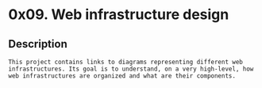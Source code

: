 # 0x09. Web infrastructure design

## Description


	This project contains links to diagrams representing different web infrastructures. Its goal is to understand, on a very high-level, how web infrastructures are organized and what are their components.


